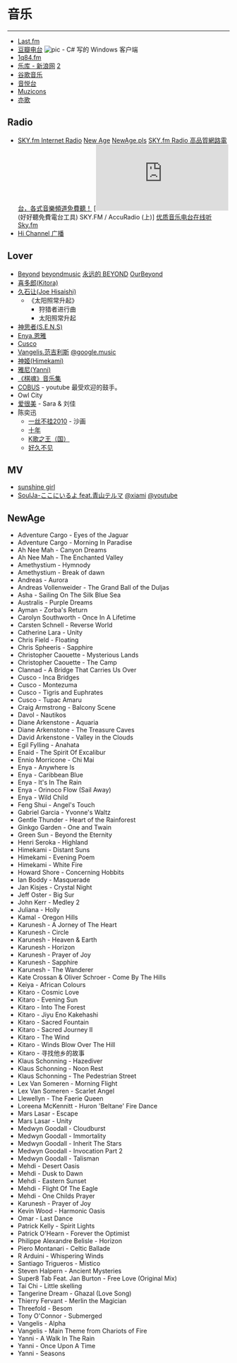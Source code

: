 
# 音乐

----

* [Last.fm](http://cn.last.fm/)
* [豆瓣电台](http://douban.fm/)
    ![pic](http://www.kfstorm.com/blog/doubanfm/) - C# 写的 Windows 客户端
* [1q84.fm](http://www.1q84.fm/)
* [乐库 - 新浪网](http://music.sina.com/) [2](http://music.sina.com.cn/)
* [谷歌音乐](http://www.google.cn/music)
* [音悦台](http://www.yinyuetai.com/)
* [Muzicons](http://www.muzicons.com/)
* [亦歌](http://1g1g.com/)

## Radio

* [SKY.fm Internet Radio](http://www.sky.fm/)
    [New Age](http://www.sky.fm/play/newage) [NewAge.pls](http://listen.sky.fm/webplayer/newage.pls)
    [SKY.fm Radio 高品質網路電台，各式音樂頻道免費聽！](http://www.freegroup.org/2009/11/free-internet-radio-skyfm/)
    [![pic](http://iapp.com.tw/topic_inside.php?id=771)(好好聽免費電台工具) SKY.FM / AccuRadio (上)]
    [优质音乐电台在线听 Sky.fm](http://bjnahan.net/sky-fm/)
* [Hi Channel 广播](http://hichannel.hinet.net/radio.html)

## Lover

* [Beyond](http://zh.wikipedia.org/zh-cn/Beyond)
    [beyondmusic](http://www.beyondmusic.net/)
    [永远的 BEYOND](http://www.lovebeyond.com/)
    [OurBeyond](http://www.ourbeyond.com/)
* [喜多郎(Kitora)](http://music.sina.com.cn/yueku/s/3141.html)
* [久石让(Joe Hisaishi)](http://music.sina.com.cn/yueku/s/10750.html)
    * 《太阳照常升起》
        * 狩猎者进行曲
        * 太阳照常升起
* [神思者(S.E.N.S)](http://music.sina.com.cn/yueku/s/26580.html)
* [Enya.恩雅](http://music.sina.com.cn/yueku/s/2230.html)
* [Cusco](http://music.sina.com.cn/yueku/s/21443.html)
* [Vangelis.范吉利斯](http://music.sina.com.cn/yueku/s/2874.html)
    [@google.music](http://www.google.cn/music/artist?id=Af08419208ceaf4ec)
* [神姬(Himekami)](http://music.sina.com.cn/yueku/s/24396.html)
* [雅尼(Yanni)](http://music.sina.com.cn/yueku/s/6968.html)
* [《棋魂》音乐集](http://www.tudou.com/playlist/id/773490)
* [COBUS](http://www.youku.com/playlist_show/id_4407606.html) - youtube 最受欢迎的鼓手。
* Owl City
* [爱很美](http://www.yinyuetai.com/video/144341) - Sara & 刘佳
* 陈奕迅
    * [ 一丝不挂2010](http://v.youku.com/v_show/id_XMTU4MDM4OTcy.html) - 沙画
    * [十年](http://v.youku.com/v_show/id_XMzM2MDQwMjI0.html)
    * [K歌之王（国）](http://v.youku.com/v_show/id_XMzM2MDI5ODA4.html)
    * [好久不见](http://v.youku.com/v_show/id_XMjE3MzkwOTAw.html)

## MV

* [sunshine girl](http://v.youku.com/v_show/id_XMTgwMzUzNjQ0.html)
* [SoulJa-ここにいるよ feat.青山テルマ](http://www.tudou.com/programs/view/wjmp787_lhU/)
    [@xiami](http://www.xiami.com/song/3368090)
    [@youtube](http://www.youtube.com/watch?v=5ndRYEIQG9o)

## NewAge

* Adventure Cargo - Eyes of the Jaguar
* Adventure Cargo - Morning In Paradise
* Ah Nee Mah - Canyon Dreams
* Ah Nee Mah - The Enchanted Valley
* Amethystium - Hymnody
* Amethystium - Break of dawn
* Andreas - Aurora
* Andreas Vollenweider - The Grand Ball of the Duljas
* Asha - Sailing On The Silk Blue Sea
* Australis - Purple Dreams
* Ayman - Zorba's Return
* Carolyn Southworth - Once In A Lifetime
* Carsten Schnell - Reverse World
* Catherine Lara - Unity
* Chris Field - Floating
* Chris Spheeris - Sapphire
* Christopher Caouette - Mysterious Lands
* Christopher Caouette - The Camp
* Clannad - A Bridge That Carries Us Over
* Cusco - Inca Bridges
* Cusco - Montezuma
* Cusco - Tigris and Euphrates
* Cusco - Tupac Amaru
* Craig Armstrong - Balcony Scene
* Davol - Nautikos
* Diane Arkenstone - Aquaria
* Diane Arkenstone - The Treasure Caves
* David Arkenstone - Valley in the Clouds
* Egil Fylling - Anahata
* Enaid - The Spirit Of Excalibur
* Ennio Morricone - Chi Mai
* Enya - Anywhere Is
* Enya - Caribbean Blue
* Enya - It's In The Rain
* Enya - Orinoco Flow (Sail Away)
* Enya - Wild Child
* Feng Shui - Angel's Touch
* Gabriel Garcia - Yvonne's Waltz
* Gentle Thunder - Heart of the Rainforest
* Ginkgo Garden - One and Twain
* Green Sun - Beyond the Eternity
* Henri Seroka - Highland
* Himekami - Distant Suns
* Himekami - Evening Poem
* Himekami - White Fire
* Howard Shore - Concerning Hobbits
* Ian Boddy - Masquerade
* Jan Kisjes - Crystal Night
* Jeff Oster - Big Sur
* John Kerr - Medley 2
* Juliana - Holly
* Kamal - Oregon Hills
* Karunesh - A Jorney of The Heart
* Karunesh - Circle
* Karunesh - Heaven & Earth
* Karunesh - Horizon
* Karunesh - Prayer of Joy
* Karunesh - Sapphire
* Karunesh - The Wanderer
* Kate Crossan & Oliver Schroer - Come By The Hills
* Keiya - African Colours
* Kitaro - Cosmic Love
* Kitaro - Evening Sun
* Kitaro - Into The Forest
* Kitaro - Jiyu Eno Kakehashi
* Kitaro - Sacred Fountain
* Kitaro - Sacred Journey II
* Kitaro - The Wind
* Kitaro - Winds Blow Over The Hill
* Kitaro - 寻找他乡的故事
* Klaus Schonning - Hazediver
* Klaus Schonning - Noon Rest
* Klaus Schonning - The Pedestrian Street
* Lex Van Someren - Morning Flight
* Lex Van Someren - Scarlet Angel
* Llewellyn - The Faerie Queen
* Loreena McKennitt - Huron 'Beltane' Fire Dance
* Mars Lasar - Escape
* Mars Lasar - Unity
* Medwyn Goodall - Cloudburst
* Medwyn Goodall - Immortality
* Medwyn Goodall - Inherit The Stars
* Medwyn Goodall - Invocation Part 2
* Medwyn Goodall - Talisman
* Mehdi - Desert Oasis
* Mehdi - Dusk to Dawn
* Mehdi - Eastern Sunset
* Mehdi - Flight Of The Eagle
* Mehdi - One Childs Prayer
* Karunesh - Prayer of Joy
* Kevin Wood - Harmonic Oasis
* Omar - Last Dance
* Patrick Kelly - Spirit Lights
* Patrick O'Hearn - Forever the Optimist
* Philippe Alexandre Belisle - Horizon
* Piero Montanari - Celtic Ballade
* R Arduini - Whispering Winds
* Santiago Trigueros - Mistico
* Steven Halpern - Ancient Mysteries
* Super8 Tab Feat. Jan Burton - Free Love (Original Mix)
* Tai Chi - Little skelling
* Tangerine Dream - Ghazal (Love Song)
* Thierry Fervant - Merlin the Magician
* Threefold - Besom
* Tony O'Connor - Submerged
* Vangelis - Alpha
* Vangelis - Main Theme from Chariots of Fire
* Yanni - A Walk In The Rain
* Yanni - Once Upon A Time
* Yanni - Seasons
